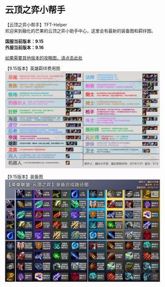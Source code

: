 # 云顶之弈小帮手
【云顶之弈小帮手】TFT-Helper  
欢迎来到融化的芒果的云顶之弈小助手中心，这里会有最新的装备图和羁绊图。  

**国服当前版本：9.15**  
**外服当前版本：9.16**  

[如果需要其他版本的攻略图，请点击此处](https://github.com/CuewarsTaner/TFT)  

【9.15版本】英雄羁绊费用图  
![Image text](https://raw.githubusercontent.com/CuewarsTaner/TFT/master/9.15/【9.15版本】英雄羁绊费用图.png)

【9.15版本】装备图  
![Image text](https://raw.githubusercontent.com/CuewarsTaner/TFT/master/9.15/【9.15版本】装备图.png)
